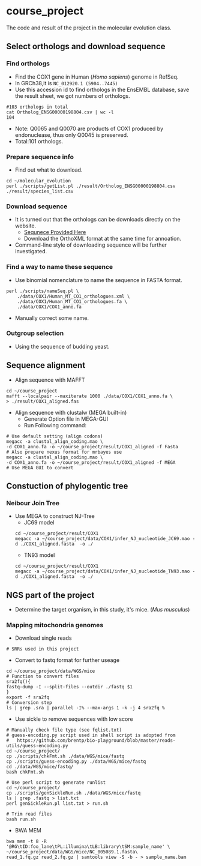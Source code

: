 # course_project
The code and result of the project in the molecular evolution class.
## Select orthologs and download sequence
### Find orthologs
* Find the COX1 gene in Human (*Homo sapiens*) genome in RefSeq.
* In GRCh38,it is `NC_012920.1 (5904..7445) `
* Use this accession id to find orthologs in the EnsEMBL database, save the result sheet, we got numbers of orthologs.
```{bash}
#103 orthologs in total
cat Ortholog_ENSG00000198804.csv | wc -l
104
```
* Note: Q0065 and Q0070 are products of COX1 produced by endonuclease, thus only Q0045 is preserved.
* Total:101 orthologs.
### Prepare sequence info
* Find out what to download.
```{bash}
cd ~/molecular_evolution
perl ./scripts/getList.pl ./result/Ortholog_ENSG00000198804.csv ./result/species_list.csv
```
### Download sequence
* It is turned out that the orthologs can be downloads directly on the website.
    * [Sequnece Provided Here](http://asia.ensembl.org/Homo_sapiens/Gene/Compara_Ortholog?db=core;g=ENSG00000198804;r=MT:5904-7445;t=ENST00000361624)
    * Download the OrthoXML format at the same time for annoation.
* Command-line style of downloading sequence will be further investigated.

### Find a way to name these sequence
* Use binomial nomenclature to name the sequence in FASTA format.
```{bash}
perl ./scripts/nameSeq.pl \
    ./data/COX1/Human_MT_CO1_orthologues.xml \
    ./data/COX1/Human_MT_CO1_orthologues.fa \
    ./data/COX1/COX1_anno.fa
```
* Manually correct some name.

### Outgroup selection
* Using the sequence of budding yeast.

## Sequence alignment
* Align sequence with MAFFT
```{bash}
cd ~/course_project
mafft --localpair --maxiterate 1000 ./data/COX1/COX1_anno.fa \
> ./result/COX1_aligned.fas
```

* Align sequence with clustalw (MEGA built-in)
    * Generate Option file in MEGA-GUI
    * Run Following command:
```{bash}
# Use default setting (align codons)
megacc -a clustal_align_coding.mao \
-d COX1_anno.fa -o ~/course_project/result/COX1_aligned -f Fasta
# Also prepare nexus format for mrbayes use
megacc -a clustal_align_coding.mao \
-d COX1_anno.fa -o ~/course_project/result/COX1_aligned -f MEGA
# Use MEGA GUI to convert

```
## Constuction of phylogentic tree
### Neibour Join Tree
* Use MEGA to construct NJ-Tree
    * JC69 model
    ```{bash}
    cd ~/course_project/result/COX1
    megacc -a ~/course_project/data/COX1/infer_NJ_nucleotide_JC69.mao -d ./COX1_aligned.fasta  -o ./
    ```
    * TN93 model
    ```{bash}
    cd ~/course_project/result/COX1
    megacc -a ~/course_project/data/COX1/infer_NJ_nucleotide_TN93.mao -d ./COX1_aligned.fasta  -o ./
    ```

## NGS part of the project
* Determine the target organism, in this study, it's mice. (*Mus musculus*)
### Mapping mitochondria genomes
* Download single reads
```
# SRRs used in this project

```
* Convert to fastq format for further useage
```{bash}
cd ~/course_project/data/WGS/mice
# Function to convert files
sra2fq(){
fastq-dump -I --split-files --outdir ./fastq $1
}
export -f sra2fq
# Conversion step
ls | grep .sra | parallel -I% --max-args 1 -k -j 4 sra2fq %
```
* Use sickle to remove sequences with low score
```{bash}
# Manually check file type (see fqlist.txt)
# guess-encoding.py script used in shell script is adopted from 
#   https://github.com/brentp/bio-playground/blob/master/reads-utils/guess-encoding.py
cd ~/course_project/
cp ./scripts/chkFmt.sh ./data/WGS/mice/fastq
cp ./scripts/guess-encoding.py ./data/WGS/mice/fastq
cd ./data/WGS/mice/fastq/
bash chkFmt.sh

# Use perl script to generate runlist
cd ~/course_project/
cp ./scripts/genSickleRun.sh ./data/WGS/mice/fastq
ls | grep .fastq > list.txt
perl genSickleRun.pl list.txt > run.sh

# Trim read files
bash run.sh
```

* BWA MEM
```{bash}
bwa mem -t 8 -R '@RG\tID:foo_lane\tPL:illumina\tLB:library\tSM:sample_name' \
~/course_project/data/WGS/mice/NC_005089.1.fasta\
read_1.fq.gz read_2.fq.gz | samtools view -S -b - > sample_name.bam
```